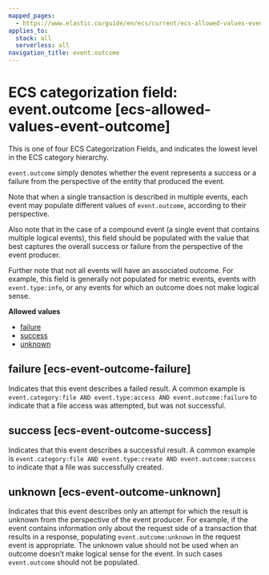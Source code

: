```yaml
---
mapped_pages:
  - https://www.elastic.co/guide/en/ecs/current/ecs-allowed-values-event-outcome.html
applies_to:
  stack: all
  serverless: all
navigation_title: event.outcome
---
```


# ECS categorization field: event.outcome [ecs-allowed-values-event-outcome]

This is one of four ECS Categorization Fields, and indicates the lowest level in the ECS category hierarchy.

`event.outcome` simply denotes whether the event represents a success or a failure from the perspective of the entity that produced the event.

Note that when a single transaction is described in multiple events, each event may populate different values of `event.outcome`, according to their perspective.

Also note that in the case of a compound event (a single event that contains multiple logical events), this field should be populated with the value that best captures the overall success or failure from the perspective of the event producer.

Further note that not all events will have an associated outcome. For example, this field is generally not populated for metric events, events with `event.type:info`, or any events for which an outcome does not make logical sense.

**Allowed values**

* [failure](#ecs-event-outcome-failure)
* [success](#ecs-event-outcome-success)
* [unknown](#ecs-event-outcome-unknown)


## failure [ecs-event-outcome-failure]

Indicates that this event describes a failed result. A common example is `event.category:file AND event.type:access AND event.outcome:failure` to indicate that a file access was attempted, but was not successful.


## success [ecs-event-outcome-success]

Indicates that this event describes a successful result. A common example is `event.category:file AND event.type:create AND event.outcome:success` to indicate that a file was successfully created.


## unknown [ecs-event-outcome-unknown]

Indicates that this event describes only an attempt for which the result is unknown from the perspective of the event producer. For example, if the event contains information only about the request side of a transaction that results in a response, populating `event.outcome:unknown` in the request event is appropriate. The unknown value should not be used when an outcome doesn’t make logical sense for the event. In such cases `event.outcome` should not be populated.

